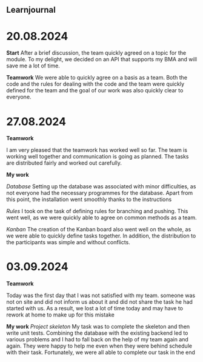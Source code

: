 ## Learnjournal

# 20.08.2024

**Start**
After a brief discussion, the team quickly agreed on a topic for the module. To my delight, we decided on an API that supports my BMA and will save me a lot of time. 

**Teamwork**
We were able to quickly agree on a basis as a team. Both the code and the rules for dealing with the code and the team were quickly defined for the team and the goal of our work was also quickly clear to everyone.


# 27.08.2024

**Teamwork**

I am very pleased that the teamwork has worked well so far. The team is working well together and communication is going as planned. The tasks are distributed fairly and worked out carefully. 

**My work**

*Database*
Setting up the database was associated with minor difficulties, as not everyone had the necessary programmes for the database. Apart from this point, the installation went smoothly thanks to the instructions

*Rules*
I took on the task of defining rules for branching and pushing. This went well, as we were quickly able to agree on common methods as a team.

*Kanban*
The creation of the Kanban board also went well on the whole, as we were able to quickly define tasks together. In addition, the distribution to the participants was simple and without conflicts.

# 03.09.2024

**Teamwork**

Today was the first day that I was not satisfied with my team. someone was not on site and did not inform us about it and did not share the task he had started with us. As a result, we lost a lot of time today and may have to rework at home to make up for this mistake

**My work**
*Project skeleton*
My task was to complete the skeleton and then write unit tests. 
Combining the database with the existing backend led to various problems and I had to fall back on the help of my team again and again. They were happy to help me even when they were behind schedule with their task. 
Fortunately, we were all able to complete our task in the end 
